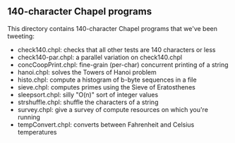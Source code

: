 140-character Chapel programs
-----------------------------

This directory contains 140-character Chapel programs that we've been
tweeting:

* check140.chpl: checks that all other tests are 140 characters or less
* check140-par.chpl: a parallel variation on check140.chpl
* concCoopPrint.chpl: fine-grain (per-char) concurrent printing of a string
* hanoi.chpl: solves the Towers of Hanoi problem
* histo.chpl: compute a histogram of b-byte sequences in a file
* sieve.chpl: computes primes using the Sieve of Eratosthenes
* sleepsort.chpl: silly "O(n)" sort of integer values
* strshuffle.chpl: shuffle the characters of a string
* survey.chpl: give a survey of compute resources on which you're running
* tempConvert.chpl: converts between Fahrenheit and Celsius temperatures
